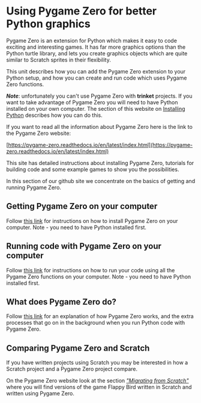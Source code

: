 # Using Pygame Zero for better Python graphics

Pygame Zero is an extension for Python which makes it easy to code exciting and interesting games. It has far more graphics options than the Python turtle library, and lets you create graphics objects which are quite similar to Scratch sprites in their flexibility.

This unit describes how you can add the Pygame Zero extension to your Python setup, and how you can create and run code which uses Pygame Zero functions.

***Note***: unfortunately you can't use Pygame Zero with **trinket** projects. If you want to take advantage of Pygame Zero you will need to have Python installed on your own computer. The section of this website on [Installing Python](../../../Install-Python) describes how you can do this.

If you want to read all the information about Pygame Zero here is the link to the Pygame Zero website:

[https://pygame-zero.readthedocs.io/en/latest/index.html](https://pygame-zero.readthedocs.io/en/latest/index.html)

This site has detailed instructions about installing Pygame Zero, tutorials for building code and some example games to show you the possibilities. 

In this section of our github site we concentrate on the basics of getting and running Pygame Zero.

## Getting Pygame Zero on your computer

Follow [this link](install_pgz/installing_pgz.md) for instructions on how to install Pygame Zero on your computer. Note - you need to have Python installed first.

## Running code with Pygame Zero on your computer

Follow [this link](run_pgz/running_pgz.md) for instructions on how to run your code using all the Pygame Zero functions on your computer. Note - you need to have Python installed first.

## What does Pygame Zero do?

Follow [this link](What_pgz_does/what_pgz_does1.md) for an explanation of how Pygame Zero works, and the extra processes that go on in the background when you run Python code with Pygame Zero.

## Comparing Pygame Zero and Scratch

If you have written projects using Scratch you may be interested in how a Scratch project and a Pygame Zero project compare.

On the Pygame Zero website look at the section [*"Migrating from Scratch"*](https://pygame-zero.readthedocs.io/en/latest/from-scratch.html) where you will find versions of the game Flappy Bird written in Scratch and written using Pygame Zero.
